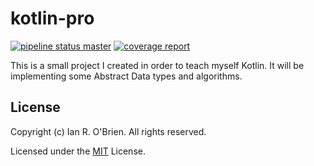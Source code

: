 # kotlin-pro

[![pipeline status master](https://gitlab.com/ianrobrien/kotlin-pro/badges/master/pipeline.svg)](https://gitlab.com/ianrobrien/kotlin-pro/commits/master)
[![coverage report](https://gitlab.com/ianrobrien/kotlin-pro/badges/master/coverage.svg)](https://ianrobrien.gitlab.io/kotlin-pro)

This is a small project I created in order to teach myself Kotlin. It will be implementing some Abstract Data types and algorithms.

## License

Copyright (c) Ian R. O'Brien. All rights reserved.

Licensed under the [MIT](LICENSE.txt) License.

